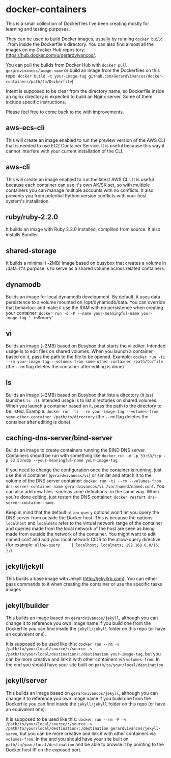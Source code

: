 docker-containers
=================

This is a small collection of Dockerfiles I've been creating mostly for learning and testing purposes.

They can be used to build Docker images, usually by running `docker build .`from inside the Dockerfile's directory. You can also find almost all the images on my Docker Hub repository: https://hub.docker.com/u/gerardvivancos/.

You can pull the builds from Docker Hub with `docker pull gerardvivancos/image-name` or build an image from the Dockerfiles on this repo: `docker build -t your-image-tag github.com/GerardVivancos/docker-containers/path/to/Dockerfile`)

Intent is supposed to be clear from the directory name, so Dockerfile inside an nginx directory is expected to build an Nginx server. Some of them include specific instructions.

Please feel free to come back to me with improvements.

aws-ecs-cli
-----------
This will create an image enabled to run the preview version of the AWS CLI that is needed to use EC2 Container Service. It is useful because this way it cannot interfere with your current installation of the CLI.

aws-cli
-------
This will create an image enabled to run the latest AWS CLI. It is useful because each container can use it's own AK/SK set, so with multiple containers you can manage multiple accounts with no conflicts. It also prevents you from potential Python version conflicts with your host system's installation.

ruby/ruby-2.2.0
---------------
It builds an image with Ruby 2.2.0 installed, compliled from source. It also installs Bundler.

shared-storage
--------------
It builds a minimal (~2MB) image based on busybox that creates a volume in /data. It's purpose is to serve as a shared volume across related containers.

dynamodb
--------
Builds an image for local dynamodb development. By default, it uses data persistence to a volume mounted on /opt/dynamodb/data. You can override that behaviour and make it use the RAM with no persistence when creating your container: `docker run -d -P --name your-meaningful-name your-image-tag "-inMemory"`

vi
--
Builds an image (~2MB) based on Busybox that starts the vi editor. Intended usage is to edit files on shared volumes. When you launch a container based on it, pass the path to the file to be opened. Example: `docker run -ti --rm your-image-tag --volumes-from some-other-container /path/to/file` (the `--rm` flag deletes the container after editing is done)

ls
--
Builds an image (~2MB) based on Busybox that lists a directory (it just launches `ls -l`). Intended usage is to list directories on shared volumes. When you launch a container based on it, pass the path to the directory to be listed. Example: `docker run -ti --rm your-image-tag --volumes-from some-other-container /path/to/directory` (the `--rm` flag deletes the container after editing is done)

caching-dns-server/bind-server
------------------------------
Builds an image to create containers running the BIND DNS server. Containers should be run with something like `docker run -d -p 53:53/tcp -p 53:53/udp --your-meaningful-name your-image-tag`

If you need to change the configuration once the container is running, just use the vi container (`gerardvivancos/vi`) or similar and attach it to the volume of the DNS server container: `docker run -ti --rm --volumes-from dns-server-container-name gerardvivancos/vi /var/named/named.conf`. You can also add new files -such as zone definitions- in the same way. When you're done editing, just restart the DNS container: `docker restart dns-server-container-name`.

Keep in mind that the default `allow-query` options won't let you query the DNS server from outside the Docker host. This is because the options `localhost` and `localnets` refer to the virtual network range of the container and queries made from the local network of the host are seen as being made from outside the network of the container. You might want to edit named.conf and add your local network CIDR to the allow-query directive (for example: `allow-query     { localhost; localnets; 192.168.0.0/16; };`)

jekyll/jekyll
-------------
This builds a base image with Jekyll (<http://jekyllrb.com>). You can either pass commands to it when creating the container or use the specific tasks images

jekyll/builder
--------------
This builds an image based on `gerardvivancos/jekyll`, although you can change it to reference you own image name if you build one from the Dockerfile you can find inside the `jekyll/jekyll` folder on this repo (or have an equivalent one).

It is supposed to be used like this: `docker run --rm -v /path/to/your/local/source/:/source -v /path/to/your/local/destination/:/destination your-image-tag`, but you can be more creative and link it with other containers via `volumes-from`. In the end you should have your site built on `path/to/your/local/destination`

jekyll/server
-------------
This builds an image based on `gerardvivancos/jekyll`, although you can change it to reference you own image name if you build one from the Dockerfile you can find inside the `jekyll/jekyll` folder on this repo (or have an equivalent one).

It is supposed to be used like this: `docker run --rm -P -v /path/to/your/local/source/:/source -v /path/to/your/local/destination/:/destination gerardvivancos/jekyll-serve`, but you can be more creative and link it with other containers via `volumes-from`. In the end you should have your site built on `path/to/your/local/destination` and be able to browse it by pointing to the Docker host IP on the exposed port.
